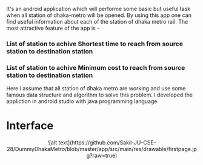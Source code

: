 It's an android application which will performe some basic but useful task when all station of dhaka-metro will be opened.
By using this app one can find useful information about each of the station of dhaka metro rail. The most attractive feature
of the app is - 

### List of station to achive Shortest time to reach from source station to destination station
### List of station to achive Minimum cost to reach from source station to destination station

Here i assume that all station of dhaka metro are working and use some famous data structure and algorithm to solve this 
problem. I developed the appliction in android studio with java programming language.

# Interface
<p align = 'center'>
![alt text](https://github.com/Sakil-JU-CSE-28/DummyDhakaMetro/blob/master/app/src/main/res/drawable/firstpage.jpg?raw=true)
</p>
